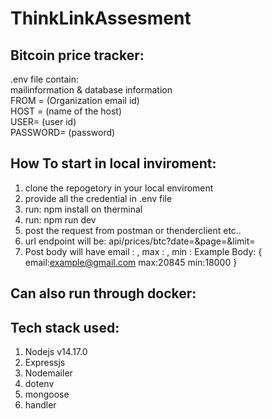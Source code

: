 # ThinkLinkAssesment
## Bitcoin price tracker:
.env file contain:
<br/>
mailinformation & database information
<br/>
FROM = (Organization email id)
   <br/>
HOST = (name of the host)
   <br/>
USER=  (user id)
   <br/>
PASSWORD= (password)

## How To start in local inviroment:
1. clone the repogetory in your local enviroment
2. provide all the credential in .env file
3. run: npm install on therminal
4. run: npm run dev
5. post the request from postman or thenderclient etc..
6. url endpoint will be:  api/prices/btc?date=<date>&page=<pageno>&limit=<perpage>
7. Post body will have email : <email of the user>, max : <max limit of BTC value in USD>, min : <minimum limit of BTC value in usd>
   Example Body:
   {
      email:example@gmail.com
      max:20845
      min:18000
    }

## Can also run through docker:

## Tech stack used:
1. Nodejs v14.17.0
2. Expressjs
3. Nodemailer 
4. dotenv
5. mongoose
6. handler 
